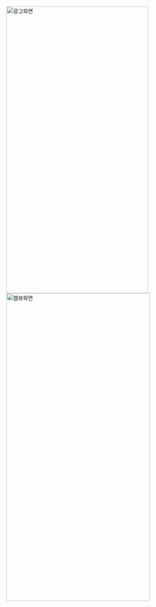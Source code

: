 <img width="372" height="754" alt="광고화면" src="https://github.com/user-attachments/assets/6dc6fec5-2c31-4f14-a039-64d0a9b14750" />
<img width="376" height="809" alt="웹뷰화면" src="https://github.com/user-attachments/assets/102ee350-1300-433f-82ae-3974b7735c04" />

